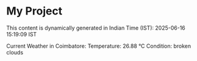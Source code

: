 # My Project

This content is dynamically generated in Indian Time (IST): 2025-06-16 15:19:09 IST


Current Weather in Coimbatore:
Temperature: 26.88 °C
Condition: broken clouds
